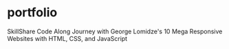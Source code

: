 # portfolio
 SkillShare Code Along Journey with George Lomidze's 10 Mega Responsive Websites with HTML, CSS, and JavaScript
